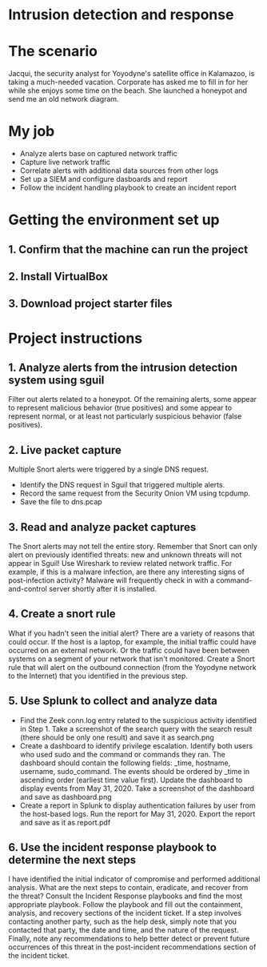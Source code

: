 # Intrusion detection and response

# The scenario
Jacqui, the security analyst for Yoyodyne's satellite office in Kalamazoo, is taking a much-needed vacation. Corporate has asked me to fill in for her while she enjoys some time on the beach. She launched a honeypot and send me an old network diagram. 

# My job
* Analyze alerts base on captured network traffic
* Capture live network traffic
* Correlate alerts with additional data sources from other logs
* Set up a SIEM and configure dasboards and report
* Follow the incident handling playbook to create an incident report

# Getting the environment set up
## 1. Confirm that the machine can run the project
## 2. Install VirtualBox 
## 3. Download project starter files

# Project instructions
## 1. Analyze alerts from the intrusion detection system using sguil
Filter out alerts related to a honeypot. Of the remaining alerts, some appear to represent malicious behavior (true positives) and some appear to represent normal, or at least not particularly suspicious behavior (false positives). 

## 2. Live packet capture
Multiple Snort alerts were triggered by a single DNS request.
* Identify the DNS request in Sguil that triggered multiple alerts.
* Record the same request from the Security Onion VM using tcpdump.
* Save the file to dns.pcap 

## 3. Read and analyze packet captures
The Snort alerts may not tell the entire story. Remember that Snort can only alert on previously identified threats: new and unknown threats will not appear in Sguil! Use Wireshark to review related network traffic. For example, if this is a malware infection, are there any interesting signs of post-infection activity? Malware will frequently check in with a command-and-control server shortly after it is installed.

## 4. Create a snort rule
What if you hadn't seen the initial alert? There are a variety of reasons that could occur. If the host is a laptop, for example, the initial traffic could have occurred on an external network. Or the traffic could have been between systems on a segment of your network that isn't monitored. Create a Snort rule that will alert on the outbound connection (from the Yoyodyne network to the Internet) that you identified in the previous step.

## 5. Use Splunk to collect and analyze data
* Find the Zeek conn.log entry related to the suspicious activity identified in Step 1. Take a screenshot of the search query with the search result (there should be only one result) and save it as search.png
* Create a dashboard to identify privilege escalation. Identify both users who used sudo and the command or commands they ran. The dashboard should contain the following fields: _time, hostname, username, sudo_command. The events should be ordered by _time in ascending order (earliest time value first). Update the dashboard to display events from May 31, 2020. Take a screenshot of the dashboard and save as dashboard.png
* Create a report in Splunk to display authentication failures by user from the host-based logs. Run the report for May 31, 2020. Export the report and save as it as report.pdf

## 6. Use the incident response playbook to determine the next steps
I have identified the initial indicator of compromise and performed additional analysis. What are the next steps to contain, eradicate, and recover from the threat?
Consult the Incident Response playbooks and find the most appropriate playbook. Follow the playbook and fill out the containment, analysis, and recovery sections of the incident ticket. If a step involves contacting another party, such as the help desk, simply note that you contacted that party, the date and time, and the nature of the request.
Finally, note any recommendations to help better detect or prevent future occurrences of this threat in the post-incident recommendations section of the incident ticket.
